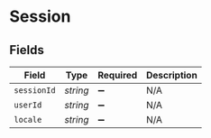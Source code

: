# Session


## Fields

| Field              | Type               | Required           | Description        |
| ------------------ | ------------------ | ------------------ | ------------------ |
| `sessionId`        | *string*           | :heavy_minus_sign: | N/A                |
| `userId`           | *string*           | :heavy_minus_sign: | N/A                |
| `locale`           | *string*           | :heavy_minus_sign: | N/A                |
